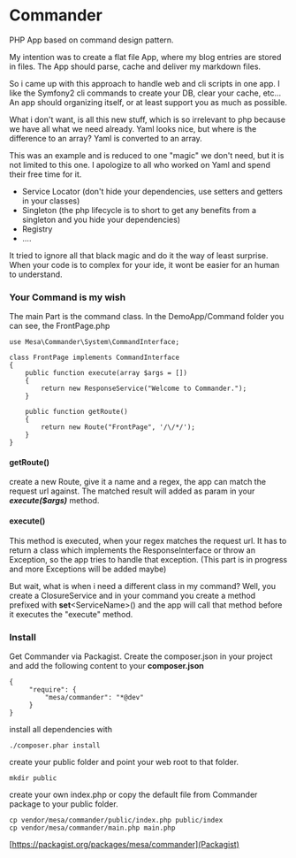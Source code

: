 Commander
=========

PHP App based on command design pattern.

My intention was to create a flat file App, where my blog entries are stored in files.
The App should parse, cache and deliver my markdown files.

So i came up with this approach to handle web and cli scripts in one app. I like the Symfony2
cli commands to create your DB, clear your cache, etc... An app should organizing itself, or at least
support you as much as possible.

What i don't want, is all this new stuff, which is so irrelevant to php because we have all what we need already.
Yaml looks nice, but where is the difference to an array? Yaml is converted to an array.

This was an example and is reduced to one "magic" we don't need, but it is not limited to this one. I apologize to all
who worked on Yaml and spend their free time for it.

* Service Locator (don't hide your dependencies, use setters and getters in your classes)
* Singleton (the php lifecycle is to short to get any benefits from a singleton and you hide your dependencies)
* Registry
* ....

It tried to ignore all that black magic and do it the way of least surprise. When your code is to complex for your
ide, it wont be easier for an human to understand.


### Your Command is my wish ###

The main Part is the command class. In the DemoApp/Command folder you can see, the FrontPage.php


    use Mesa\Commander\System\CommandInterface;

    class FrontPage implements CommandInterface
    {
        public function execute(array $args = [])
        {
            return new ResponseService("Welcome to Commander.");
        }

        public function getRoute()
        {
            return new Route("FrontPage", '/\/*/');
        }
    }

#### getRoute() ####

create a new Route, give it a name and a regex, the app can match the request url against. The matched result will
added as param in your ***execute($args)*** method.


#### execute() #####

This method is executed, when your regex matches the request url. It has to return a class which implements
the ResponseInterface or throw an Exception, so the app tries to handle that exception. (This part is in progress
and more Exceptions will be added maybe)

But wait, what is when i need a different class in my command? Well, you create a ClosureService and in your command you create
a method prefixed with **set**&lt;ServiceName&gt;() and the app will call that method before it executes the "execute" method.

### Install ###

Get Commander via Packagist. Create the composer.json in your project and add the following content to your **composer.json**

    {
         "require": {
             "mesa/commander": "*@dev"
         }
    }

install all dependencies with

    ./composer.phar install

create your public folder and point your web root to that folder.

    mkdir public

create your own index.php or copy the default file from Commander package to your public folder.

    cp vendor/mesa/commander/public/index.php public/index
    cp vendor/mesa/commander/main.php main.php

[https://packagist.org/packages/mesa/commander](Packagist)